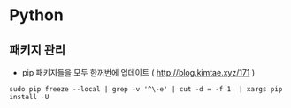 # Python

## 패키지 관리

* pip 패키지들을 모두 한꺼번에 업데이트 ( http://blog.kimtae.xyz/171 )
```
sudo pip freeze --local | grep -v '^\-e' | cut -d = -f 1  | xargs pip install -U
```



